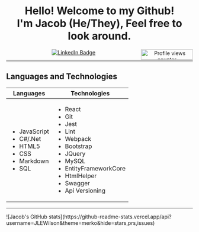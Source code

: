 <div align="center">           
<h1> 
 Hello! Welcome to my Github!
<br>
 I'm Jacob (He/They), Feel free to look around. 
</h1>
 
<a href="https://www.linkedin.com/in/jacob-lee-eugene-wilson/">
            <img src="https://img.shields.io/badge/-@jlewilson-0077B5?style=for-the-badge&amp;labelColor=0077B5&amp;logo=LinkedIn&amp;link=https://www.linkedin.com/in/jacob-lee-eugene-wilson/" alt="LinkedIn Badge">
</a>
<img style="display:inline-block; float:right" alt="Profile views counter" width="140px" height="28px" src="https://komarev.com/ghpvc/?username=JLEWilson&style=flat-square&color=blue"">
</div>
<hr>
<h2>Languages and Technologies</h2>

| Languages   | Technologies |
| ----------- | ----------- |
| <ul><li>JavaScript</li><li>C#/.Net</li><li>HTML5</li><li>CSS</li><li>Markdown</li><li>SQL</li></ul> | <ul><li>React</li><li>Git</li><li>Jest</li><li>Lint</li><li>Webpack</li><li>Bootstrap</li><li>JQuery</li><li>MySQL</li><li>EntityFrameworkCore</li><li>HtmlHelper</li><li>Swagger</li><li>Api Versioning</li></ul> |
<hr>
![Jacob's GitHub stats](https://github-readme-stats.vercel.app/api?username=JLEWilson&theme=merko&hide=stars,prs,issues)
